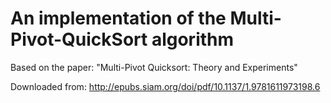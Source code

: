 # An implementation of the Multi-Pivot-QuickSort algorithm

Based on the paper: "Multi-Pivot Quicksort: Theory and Experiments"

Downloaded from:
http://epubs.siam.org/doi/pdf/10.1137/1.9781611973198.6
